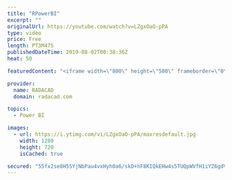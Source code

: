 ```yaml
---
title: "RPowerBI"
excerpt: ""
originalUrl: https://youtube.com/watch?v=LZgxOaO-pPA
type: video
price: Free
length: PT3M47S
publishedDateTime: 2019-08-02T00:38:36Z
heat: 50

featuredContent: "<iframe width=\"800\" height=\"500\" frameborder=\"0\" src=\"https://www.youtube.com/embed/LZgxOaO-pPA\" allow=\"accelerometer; autoplay; encrypted-media; gyroscope; picture-in-picture\" allowfullscreen></iframe>"

provider:
  name: RADACAD
  domain: radacad.com

topics:
  - Power BI

images:
  - url: https://i.ytimg.com/vi/LZgxOaO-pPA/maxresdefault.jpg
    width: 1280
    height: 720
    isCached: true

secured: "55fx2se8H5SYjNbPau4vxHyh0a6/skD+hF8KIQkEHw4s5TUQpWVfH1iYZ6gdVDcumrT+clAG/68YuheK9lgt2n/IwJRCPMfFZmx6YH/cdW5OXqTOQABxuuWx4YgUup3BATNWpHkZJ1gEAEA6H2Iz3eCdurAfQSRP/lQ7MoiHqVXCWaSVpNaNW5SJMC/Vq4UabiwqxcoGNQoKjFd7r1j69FD+jw7nxzRE8ZiqTTllGpTv6TjUDz++LyB/Mu8dmJ0WLg1+zl5hrEYqfMh1H1gB1XqtJC9lVBgO1plxt5MVw61zPX/9BXiS0oRt2DxNH0lipQjiUZGBH7HyUMooX4vs+eX60lbCuQ4mMrbLHc3ncbky44f22qexTSijHHbY7BIm14bIzm2o5NpIhKr72jt560oh+O9qH1NYEA/8Dic7CHI=;+Num5yYUiEQlma6kRw3EZw=="
---
```


